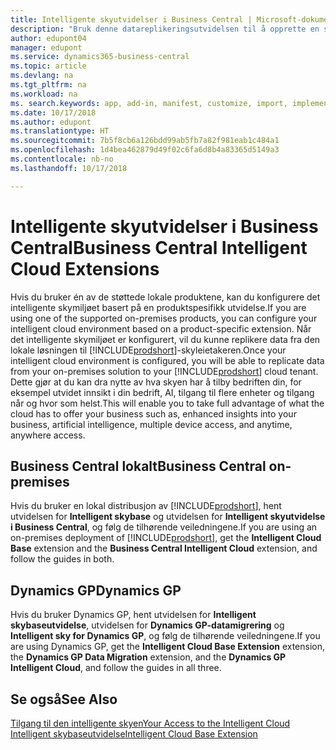 ```yaml
---
title: Intelligente skyutvidelser i Business Central | Microsoft-dokumentasjon
description: "Bruk denne datareplikeringsutvidelsen til å opprette en skykopi av dataene, slik at du er koblet til den intelligente skyen."
author: edupont04
manager: edupont
ms.service: dynamics365-business-central
ms.topic: article
ms.devlang: na
ms.tgt_pltfrm: na
ms.workload: na
ms. search.keywords: app, add-in, manifest, customize, import, implement
ms.date: 10/17/2018
ms.author: edupont
ms.translationtype: HT
ms.sourcegitcommit: 7b5f8cb6a126bdd99ab5fb7a82f981eab1c484a1
ms.openlocfilehash: 1d4bea462879d49f02c6fa6d8b4a83365d5149a3
ms.contentlocale: nb-no
ms.lasthandoff: 10/17/2018

---
```


# <a name="business-central-intelligent-cloud-extensions"></a><span data-ttu-id="46136-103">Intelligente skyutvidelser i Business Central</span><span class="sxs-lookup"><span data-stu-id="46136-103">Business Central Intelligent Cloud Extensions</span></span>

<span data-ttu-id="46136-104">Hvis du bruker én av de støttede lokale produktene, kan du konfigurere det intelligente skymiljøet basert på en produktspesifikk utvidelse.</span><span class="sxs-lookup"><span data-stu-id="46136-104">If you are using one of the supported on-premises products, you can configure your intelligent cloud environment based on a product-specific extension.</span></span> <span data-ttu-id="46136-105">Når det intelligente skymiljøet er konfigurert, vil du kunne replikere data fra den lokale løsningen til [!INCLUDE[prodshort](includes/prodshort.md)]-skyleietakeren.</span><span class="sxs-lookup"><span data-stu-id="46136-105">Once your intelligent cloud environment is configured, you will be able to replicate data from your on-premises solution to your [!INCLUDE[prodshort](includes/prodshort.md)] cloud tenant.</span></span> <span data-ttu-id="46136-106">Dette gjør at du kan dra nytte av hva skyen har å tilby bedriften din, for eksempel utvidet innsikt i din bedrift, AI, tilgang til flere enheter og tilgang når og hvor som helst.</span><span class="sxs-lookup"><span data-stu-id="46136-106">This will enable you to take full advantage of what the cloud has to offer your business such as, enhanced insights into your business, artificial intelligence, multiple device access, and anytime, anywhere access.</span></span>  

## <a name="business-central-on-premises"></a><span data-ttu-id="46136-107">Business Central lokalt</span><span class="sxs-lookup"><span data-stu-id="46136-107">Business Central on-premises</span></span>
<span data-ttu-id="46136-108">Hvis du bruker en lokal distribusjon av [!INCLUDE[prodshort](includes/prodshort.md)], hent utvidelsen for **Intelligent skybase** og utvidelsen for **Intelligent skyutvidelse i Business Central**, og følg de tilhørende veiledningene.</span><span class="sxs-lookup"><span data-stu-id="46136-108">If you are using an on-premises deployment of [!INCLUDE[prodshort](includes/prodshort.md)], get the **Intelligent Cloud Base** extension and the **Business Central Intelligent Cloud** extension, and follow the guides in both.</span></span>  

## <a name="dynamics-gp"></a><span data-ttu-id="46136-109">Dynamics GP</span><span class="sxs-lookup"><span data-stu-id="46136-109">Dynamics GP</span></span>
<span data-ttu-id="46136-110">Hvis du bruker Dynamics GP, hent utvidelsen for **Intelligent skybaseutvidelse**, utvidelsen for **Dynamics GP-datamigrering** og **Intelligent sky for Dynamics GP**, og følg de tilhørende veiledningene.</span><span class="sxs-lookup"><span data-stu-id="46136-110">If you are using Dynamics GP, get the **Intelligent Cloud Base Extension** extension, the **Dynamics GP Data Migration** extension, and the **Dynamics GP Intelligent Cloud**, and follow the guides in all three.</span></span>  

## <a name="see-also"></a><span data-ttu-id="46136-111">Se også</span><span class="sxs-lookup"><span data-stu-id="46136-111">See Also</span></span>

[<span data-ttu-id="46136-112">Tilgang til den intelligente skyen</span><span class="sxs-lookup"><span data-stu-id="46136-112">Your Access to the Intelligent Cloud</span></span>](about-intelligent-cloud.md)  
[<span data-ttu-id="46136-113">Intelligent skybaseutvidelse</span><span class="sxs-lookup"><span data-stu-id="46136-113">Intelligent Cloud Base Extension</span></span>](ui-extensions-intelligent-cloud.md)  

